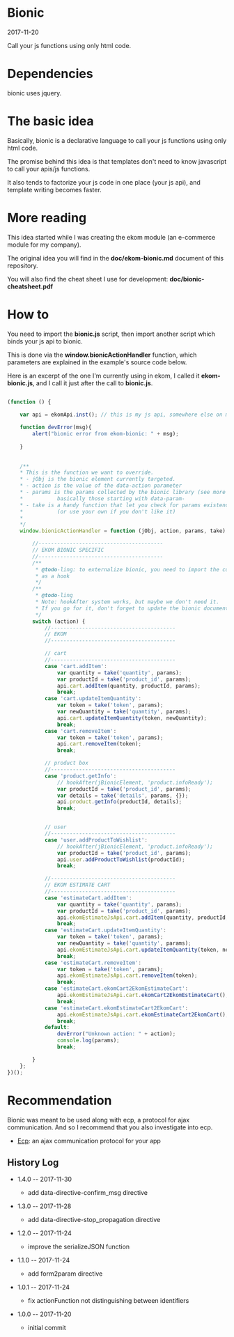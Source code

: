 Bionic
===========
2017-11-20



Call your js functions using only html code.




Dependencies
================

bionic uses jquery.


The basic idea
===============

Basically, bionic is a declarative language to call your js functions using only html code.

The promise behind this idea is that templates don't need to know javascript 
to call your apis/js functions.

It also tends to factorize your js code in one place (your js api), and 
template writing becomes faster.




More reading
================
This idea started while I was creating the ekom module (an e-commerce module for my company).

The original idea you will find in the **doc/ekom-bionic.md** document of this repository.

You will also find the cheat sheet I use for development: **doc/bionic-cheatsheet.pdf**




How to
==========

You need to import the **bionic.js** script, then import another script which binds your
js api to bionic.


This is done via the **window.bionicActionHandler** function, which parameters are 
explained in the example's source code below.


Here is an excerpt of the one I'm currently using in ekom, I called it **ekom-bionic.js**,
and I call it just after the call to **bionic.js**.

```js

(function () {

    var api = ekomApi.inst(); // this is my js api, somewhere else on my server
    
    function devError(msg){
        alert("bionic error from ekom-bionic: " + msg);
        
    }
    
    
    /**
    * This is the function we want to override.
    * - jObj is the bionic element currently targeted.
    * - action is the value of the data-action parameter
    * - params is the params collected by the bionic library (see more details in the doc),
    *           basically those starting with data-param-
    * - take is a handy function that let you check for params existence
    *           (or use your own if you don't like it)
    * 
    */
    window.bionicActionHandler = function (jObj, action, params, take) {  

        //----------------------------------------
        // EKOM BIONIC SPECIFIC
        //----------------------------------------
        /**
         * @todo-ling: to externalize bionic, you need to import the code below
         * as a hook
         */
        /**
         * @todo-ling
         * Note: hookAfter system works, but maybe we don't need it.
         * If you go for it, don't forget to update the bionic documentation
         */
        switch (action) {
            //----------------------------------------
            // EKOM
            //----------------------------------------

            // cart
            //----------------------------------------
            case 'cart.addItem':
                var quantity = take('quantity', params);
                var productId = take('product_id', params);
                api.cart.addItem(quantity, productId, params);
                break;
            case 'cart.updateItemQuantity':
                var token = take('token', params);
                var newQuantity = take('quantity', params);
                api.cart.updateItemQuantity(token, newQuantity);
                break;
            case 'cart.removeItem':
                var token = take('token', params);
                api.cart.removeItem(token);
                break;

            // product box
            //----------------------------------------
            case 'product.getInfo':
                // hookAfter(jBionicElement, 'product.infoReady');
                var productId = take('product_id', params);
                var details = take('details', params, {});
                api.product.getInfo(productId, details);
                break;


            // user
            //----------------------------------------
            case 'user.addProductToWishlist':
                // hookAfter(jBionicElement, 'product.infoReady');
                var productId = take('product_id', params);
                api.user.addProductToWishlist(productId);
                break;

            //----------------------------------------
            // EKOM ESTIMATE CART
            //----------------------------------------
            case 'estimateCart.addItem':
                var quantity = take('quantity', params);
                var productId = take('product_id', params);
                api.ekomEstimateJsApi.cart.addItem(quantity, productId, params);
                break;
            case 'estimateCart.updateItemQuantity':
                var token = take('token', params);
                var newQuantity = take('quantity', params);
                api.ekomEstimateJsApi.cart.updateItemQuantity(token, newQuantity);
                break;
            case 'estimateCart.removeItem':
                var token = take('token', params);
                api.ekomEstimateJsApi.cart.removeItem(token);
                break;
            case 'estimateCart.ekomCart2EkomEstimateCart':
                api.ekomEstimateJsApi.cart.ekomCart2EkomEstimateCart();
                break;
            case 'estimateCart.ekomEstimateCart2EkomCart':
                api.ekomEstimateJsApi.cart.ekomEstimateCart2EkomCart();
                break;
            default:
                devError("Unknown action: " + action);
                console.log(params);
                break;

        }
    };
})();
```  




Recommendation
===================

Bionic was meant to be used along with ecp, a protocol for ajax communication.
And so I recommend that you also investigate into ecp.

- [Ecp](https://github.com/lingtalfi/Ecp): an ajax communication protocol for your app   




History Log
------------------
    
- 1.4.0 -- 2017-11-30

    - add data-directive-confirm_msg directive
    
- 1.3.0 -- 2017-11-28

    - add data-directive-stop_propagation directive
    
- 1.2.0 -- 2017-11-24

    - improve the serializeJSON function
    
- 1.1.0 -- 2017-11-24

    - add form2param directive
    
- 1.0.1 -- 2017-11-24

    - fix actionFunction not distinguishing between identifiers

- 1.0.0 -- 2017-11-20

    - initial commit